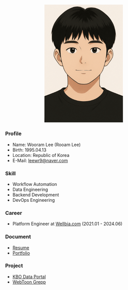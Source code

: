 <div align="center">
  <img style="width: 50%;" src="https://raw.githubusercontent.com/leewr9/leewr9/refs/heads/master/profile.png" />
</div>

### Profile

- Name: Wooram Lee (Rooam Lee)
- Birth: 1995.04.13
- Location: Republic of Korea
- E-Mail: [leewr9@naver.com](mailto:leewr9@naver.com)

### Skill

- Workflow Automation
- Data Engineering
- Backend Development
- DevOps Engineering

### Career

- Platform Engineer at [Wellbia.com](https://www.wellbia.com/) (2021.01 - 2024.06)

### Document

- [Resume](https://leewr9.github.io/docs/resume)
- [Portfolio](https://leewr9.github.io/docs/portfolio)

### Project

- [KBO Data Portal](https://leewr9.github.io/docs/projects/kbo_data_portal)
- [WebToon Grepp](https://leewr9.github.io/docs/projects/webtoon_grepp)
